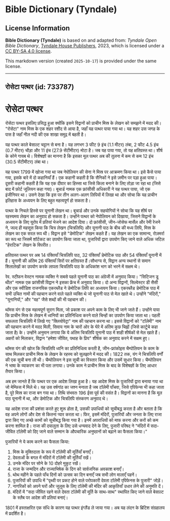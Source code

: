 # Bible Dictionary (Tyndale)

## License Information

**Bible Dictionary (Tyndale)** is based on and adapted from: _Tyndale Open Bible Dictionary_, [Tyndale House Publishers](https://tyndaleopenresources.com/), 2023, which is licensed under a [CC BY-SA 4.0 license](https://creativecommons.org/licenses/by-sa/4.0/legalcode.en).

This markdown version (created `2025-10-17`) is provided under the same license.



--------------------------------

## रोसेटा पत्थर (id: 733787)

रोसेटा पत्थर
============

रोसेटा पत्थर इसलिए प्रसिद्ध हुआ क्योंकि इसने विद्वानों को प्राचीन मिस्र के लेखन को समझने में मदद की। "रोसेटा" नाम मिस्र के एक शहर रशीद से आया है, जहाँ यह पत्थर पाया गया था। यह शहर उस जगह के पास है जहाँ नील नदी की एक शाखा समुद्र में बहती है।

यह पत्थर काले बेसाल्ट चट्टान से बना है। यह लगभग 3 फीट 9 इंच (1\.1 मीटर) लंबा, 2 फीट 4\.5 इंच (0\.7 मीटर) चौड़ा और 11 इंच (27\.9 सेंटीमीटर) मोटा है। जब यह पाया गया, तो यह क्षतिग्रस्त था। शीर्ष के कोने गायब थे। विशेषज्ञों का मानना ​​है कि इसका मूल पत्थर अब की तुलना में कम से कम 12 इंच (30\.5 सेंटीमीटर) लंबा था।

यह पत्थर 1799 में खोजा गया था जब नेपोलियन की सेना ने मिस्र पर आक्रमण किया था। इसे कैसे पाया गया, इसके बारे में दो कहानियाँ हैं। एक कहानी कहती है कि सैनिकों ने इसे ज़मीन पर पड़ा हुआ पाया। दूसरी कहानी कहती है कि यह एक दीवार का हिस्सा था जिसे किला बनाने के लिए तोड़ा जा रहा था (जिसे बाद में फ़ोर्ट जूलियन कहा गया)। बूचार्ड नामक एक फ्रांसीसी अधिकारी ने यह पत्थर पाया, जो एक इंजीनियर था। उसने देखा कि इस पर तीन अलग\-अलग लिपियों में लिखा था और सोचा कि यह प्राचीन इतिहास के अध्ययन के लिए बहुत महत्वपूर्ण हो सकता है।

पत्थर के निचले हिस्से पर यूनानी लेखन था। बूचार्ड और उनके सहयोगियों ने सोचा कि यह शीर्ष पर रहस्यमय लेखन का अनुवाद हो सकता है। उन्होंने पत्थर को नेपोलियन को दिखाया, जिसने विद्वानों के अध्ययन के लिए यूरोप में प्रतियां भेजने का आदेश दिया। दो फ्रांसीसी, जीन\-जोसेफ मार्सेल और रेमी रेजने ने, जल्द ही महसूस किया कि चित्र लेखन (चित्रलिपि) और यूनानी पाठ के बीच की मध्य लिपि, मिस्र के लेखन का एक सरल रूप थी। विद्वान इसे "डेमोटिक" लेखन कहते हैं। यह लेखन का एक सामान्य, रोज़मर्रा का रूप था जिसमें शॉर्टकट का उपयोग किया जाता था, पुजारियों द्वारा उपयोग किए जाने वाले अधिक जटिल "हेराटिक" लेखन के विपरीत।

क्षतिग्रस्त पत्थर पर अब 14 पंक्तियाँ चित्रलिपि पाठ, 32 पंक्तियाँ डेमोटिक पाठ और 54 पंक्तियाँ यूनानी में हैं। यूनानी की अंतिम 26 पंक्तियाँ सिरों पर क्षतिग्रस्त हैं।सौभाग्य से, विद्वान अन्य स्थानों से समान शिलालेखों का उपयोग करके लापता चित्रलिपि पाठ के अधिकांश भाग को भरने में सक्षम थे।

रेव. स्टीफन वेस्टन नामक व्यक्ति ने सबसे पहले यूनानी पाठ का अंग्रेजी में अनुवाद किया। "सिटिजन डू थील" नामक एक फ्रांसीसी विद्वान ने इसका फ्रेंच में अनुवाद किया। दो अन्य विद्वानों, सिल्वेस्टर डी सैसी और एक स्वीडिश राजनयिक एकरब्लैड ने डेमोटिक लिपि का अध्ययन किया। एकरब्लैड डेमोटिक पाठ में सभी उचित नामों की पहचान करने वाले पहले व्यक्ति थे जो यूनानी पाठ से मेल खाते थे। उन्होंने "मंदिरों," "यूनानियों," और "वह" जैसे शब्दों की भी पहचान की।

थॉमस यंग से एक महत्वपूर्ण सुराग मिला, जो प्रकाश पर अपने काम के लिए भी जाने जाते हैं। उन्होंने पाया कि प्राचीन मिस्र के लेखन में ध्वनियों का प्रतिनिधित्व करने वाले चिन्हों का उपयोग किया जाता था। पहली सफलता चित्रलिपि में लिखे गए "क्लियोपेट्रा" नाम की पहचान करना था। इससे विद्वानों को "टॉलेमी" नाम की पहचान करने में मदद मिली, सिवाय नाम के चारों ओर के घेरे में अंतिम कुछ चिह्नों (जिसे कार्टूचे कहा जाता है) के। उन्होंने अनुमान लगाया कि ये अंतिम चित्रलिपि यूनानी पाठ में शाही शीर्षकों से मेल खाते हैं। अक्षरों को मिलाकर, विद्वान "हमेशा जीवित, पथाह के प्रिय" शीर्षक का अनुवाद करने में सक्षम हुए।

थॉमस यंग की खोज कि चित्रलिपि ध्वनि का प्रतिनिधित्व करती है, जीन\-फ्रांकोइस चैम्पोलियन के काम के साथ मिलकर प्राचीन मिस्र के लेखन के रहस्य को सुलझाने में मदद की। 1822 तक, यंग ने चित्रलिपि वर्णों की एक सूची बना ली थी। चैम्पोलियन ने इस सूची का विस्तार किया और उसमें सुधार किया। चैम्पोलियन ने भाषा के व्याकरण का भी पता लगाया। उनके काम ने प्राचीन मिस्र के बाद के विशेषज्ञों के लिए आधार तैयार किया।

अब हम जानते हैं कि पत्थर पर एक आदेश लिखा हुआ है। यह आदेश मिस्र के पुजारियों द्वारा बनाया गया था जो मेम्फिस में मिले थे। यह उस वर्षगांठ का जश्न मनाता है जब टॉलेमी पाँचवा, जिसे एपिफेन्स भी कहा जाता है, पूरे मिस्र का राजा बन गया था। तिथि संभवतः 196 ईसा पूर्व की वसंत है। विद्वानों का मानना ​​है कि मूल पाठ यूनानी में था, और डेमोटिक और चित्रलिपि संस्करण अनुवाद थे।

यह आदेश राजा की प्रशंसा करते हुए शुरू होता है, उसकी उपाधियों को सूचीबद्ध करता है और बताता है कि वह अपने लोगों और देश से कितना प्यार करता था। फिर, इसमें मंदिरों, पुजारियों और जनता के लिए राजा द्वारा किए गए अच्छे कामों को सूचीबद्ध किया गया है। इनमें अपराधियों को माफ करना और करों को कम करना शामिल है। राजा की दयालुता के लिए उसे धन्यवाद देने के लिए, पुजारी परिषद ने "मंदिरों में सदा\-जीवित टॉलेमी को दिए जाने वाले सम्मान के औपचारिक अनुष्ठानों को बढ़ाने का फैसला किया।"

पुजारियों ने ये काम करने का फैसला किया:

1. मिस्र के मुक्तिदाता के रूप में टॉलेमी की मूर्तियाँ बनाएँ।
2. देवताओं के बगल में मंदिरों में टॉलेमी की मूर्तियाँ रखें।
3. उनके मंदिर पर सोने के 10 दोहरे मुकुट रखें।
4. राजा के जन्मदिन और राज्याभिषेक के दिन को सार्वजनिक अवकाश बनाएँ।
5. थोथ महीने के पहले पाँच दिनों को उत्सव का दिन बनाएँ जब सभी लोग मालाएँ पहनें।
6. पुजारियों की उपाधि में "पृथ्वी पर प्रकट होने वाले परोपकारी देवता टॉलेमी एपिफेनस के पुजारी" जोड़ें।
7. नागरिकों को अपने घरों और जुलूस के लिए टॉलेमी की मंदिर की आकृतियाँ उधार लेने की अनुमति दें।
8. मंदिरों में "सदा जीवित रहने वाले देवता टॉलेमी की मूर्ति के साथ\-साथ" स्थापित किए जाने वाले बेसाल्ट के स्लैब पर आदेश की प्रतियां बनाएं।

1801 में हस्ताक्षरित एक संधि के कारण यह पत्थर इंग्लैंड ले जाया गया। अब यह लंदन के ब्रिटिश संग्रहालय में प्रदर्शित है।


